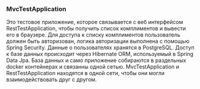 ### MvcTestApplication
Это тестовое приложение, которое связывается с веб интерфейсом RestTestApplication,
чтобы получить список комплиментов и вывести его в браузере. Для доступа к списку комплиментов пользователь должен
быть авторизован, логика авторизации выполнена с помощью Spring Security. Данные о пользователях хранятся в
PostgreSQL. Доступ к базе данных происходит через Hibernate ORM, используемый в Spring Data Jpa.
База данных и само приложение собираются в раздельных docker контейнерах и связанны одной сетью.
MvcTestApplication и RestTestApplication находятся в одной сети, чтобы они могли взаимодействовать 
друг с другом.